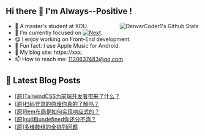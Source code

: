 ## Hi there 👋 I'm Always--Positive !
<div>
  <img alt="DenverCoder1's Github Stats" src="https://denvercoder1-github-readme-stats.vercel.app/api?username=qq1120637483&show_icons=true&count_private=true&theme=react&hide_border=true&hide_title=true&bg_color=1F222E&title_color=F85D7F&icon_color=F8D866" align= "right" />

- 🎒 A master's student at XDU. 
- 🔬 I’m currently focused on [![Next](https://img.shields.io/badge/-Next-brightgreen)](https://). 
- 😋 I enjoy working on Front-End development.
- 🎵 Fun fact: I use Apple Music for Android.
- 📝 My blog site: https://xxx.
- 📫 How to reach me:  1120637483@qq.com.
</div>  


## 📕 Latest Blog Posts

<!-- BLOG-POST-LIST:START -->
- [[原]TailwindCSS为前端开发者带来了什么？](https://blog.csdn.net/sinat_41696687/article/details/124374278)
- [[原]扫码登录的原理你真的了解吗？](https://blog.csdn.net/sinat_41696687/article/details/124358680)
- [[原]Rem布局是如何实现响应式的？](https://blog.csdn.net/sinat_41696687/article/details/124299792)
- [[原]null和undefined你还分不清？](https://blog.csdn.net/sinat_41696687/article/details/124274304)
- [[原]多维数组的全排列问题](https://blog.csdn.net/sinat_41696687/article/details/124243016)
<!-- BLOG-POST-LIST:END -->










